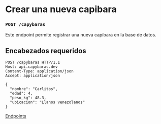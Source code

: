 # Crear una nueva capibara
### `POST /capybaras`
Este endpoint permite registrar una nueva capibara en la base de datos.
## Encabezados requeridos
```http
POST /capybaras HTTP/1.1
Host: api.capybaras.dev
Content-Type: application/json
Accept: application/json

{
  "nombre": "Carlitos",
  "edad": 4,
  "peso_kg": 48.3,
  "ubicacion": "Llanos venezolanos"
}
```

[Endpoints](./endpoints.md)